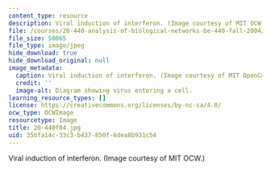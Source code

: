 ```yaml
---
content_type: resource
description: Viral induction of interferon. (Image courtesy of MIT OCW.)
file: /courses/20-440-analysis-of-biological-networks-be-440-fall-2004/35bfa14c33c3b437850f6dea8b931c54_20-440f04.jpg
file_size: 50065
file_type: image/jpeg
hide_download: true
hide_download_original: null
image_metadata:
  caption: Viral induction of interferon. (Image courtesy of MIT OpenCourseWare.)
  credit: ''
  image-alt: Diagram showing virus entering a cell.
learning_resource_types: []
license: https://creativecommons.org/licenses/by-nc-sa/4.0/
ocw_type: OCWImage
resourcetype: Image
title: 20-440f04.jpg
uid: 35bfa14c-33c3-b437-850f-6dea8b931c54
---
```

Viral induction of interferon. (Image courtesy of MIT OCW.)